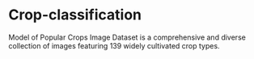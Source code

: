 # Crop-classification
Model of Popular Crops Image Dataset is a comprehensive and diverse collection of images featuring 139 widely cultivated crop types.

